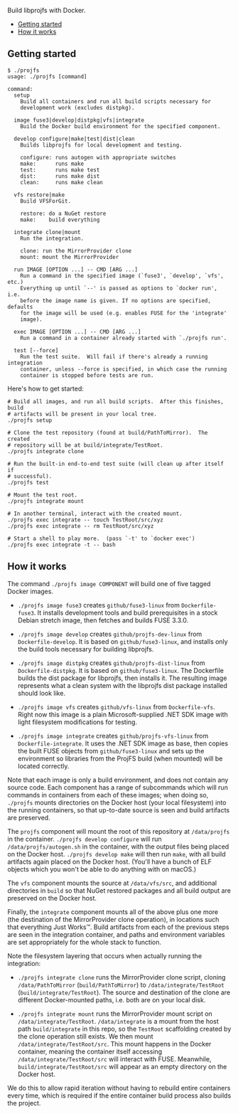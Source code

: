 Build libprojfs with Docker.

  - [Getting started](#getting-started)
  - [How it works](#how-it-works)

## Getting started

``` console
$ ./projfs
usage: ./projfs [command]

command:
  setup
    Build all containers and run all build scripts necessary for
    development work (excludes distpkg).

  image fuse3|develop|distpkg|vfs|integrate
    Build the Docker build environment for the specified component.

  develop configure|make|test|dist|clean
    Builds libprojfs for local development and testing.

    configure: runs autogen with appropriate switches
    make:      runs make
    test:      runs make test
    dist:      runs make dist
    clean:     runs make clean

  vfs restore|make
    Build VFSForGit.

    restore: do a NuGet restore
    make:    build everything

  integrate clone|mount
    Run the integration.

    clone: run the MirrorProvider clone
    mount: mount the MirrorProvider

  run IMAGE [OPTION ...] -- CMD [ARG ...]
    Run a command in the specified image (`fuse3', `develop', `vfs', etc.)
    Everything up until `--' is passed as options to `docker run', i.e.
    before the image name is given. If no options are specified, defaults
    for the image will be used (e.g. enables FUSE for the 'integrate'
    image).

  exec IMAGE [OPTION ...] -- CMD [ARG ...]
    Run a command in a container already started with `./projfs run'.

  test [--force]
    Run the test suite.  Will fail if there's already a running integration
    container, unless --force is specified, in which case the running
    container is stopped before tests are run.
```

Here's how to get started:

``` shell
# Build all images, and run all build scripts.  After this finishes, build
# artifacts will be present in your local tree.
./projfs setup

# Clone the test repository (found at build/PathToMirror).  The created
# repository will be at build/integrate/TestRoot.
./projfs integrate clone

# Run the built-in end-to-end test suite (will clean up after itself if
# successful).
./projfs test

# Mount the test root.
./projfs integrate mount

# In another terminal, interact with the created mount.
./projfs exec integrate -- touch TestRoot/src/xyz
./projfs exec integrate -- rm TestRoot/src/xyz

# Start a shell to play more.  (pass `-t' to `docker exec')
./projfs exec integrate -t -- bash
```

## How it works

The command `./projfs image COMPONENT` will build one of five tagged Docker images.

  - `./projfs image fuse3` creates `github/fuse3-linux` from `Dockerfile-fuse3`. It installs development tools and build
    prerequisites in a stock Debian stretch image, then fetches and builds FUSE 3.3.0.

  - `./projfs image develop` creates `github/projfs-dev-linux` from `Dockerfile-develop`. It is based on
    `github/fuse3-linux`, and installs only the build tools necessary for building libprojfs.

  - `./projfs image distpkg` creates `github/projfs-dist-linux` from `Dockerfile-distpkg`. It is based on
    `github/fuse3-linux`. The Dockerfile builds the dist package for libprojfs, then installs it. The resulting image
    represents what a clean system with the libprojfs dist package installed should look like.

  - `./projfs image vfs` creates `github/vfs-linux` from `Dockerfile-vfs`. Right now this image is a plain
    Microsoft-supplied .NET SDK image with light filesystem modifications for testing.

  - `./projfs image integrate` creates `github/projfs-vfs-linux` from `Dockerfile-integrate`. It uses the .NET SDK image
    as base, then copies the built FUSE objects from `github/fuse3-linux` and sets up the environment so libraries from
    the ProjFS build (when mounted) will be located correctly.

Note that each image is only a build environment, and does not contain any source code. Each component has a range of
subcommands which will run commands in containers from each of these images; when doing so, `./projfs` mounts
directories on the Docker host (your local filesystem) into the running containers, so that up-to-date source is seen
and build artifacts are preserved.

The `projfs` component will mount the root of this repository at `/data/projfs` in the container. `./projfs develop
configure` will run `/data/projfs/autogen.sh` in the container, with the output files being placed on the Docker host.
`./projfs develop make` will then run `make`, with all build artifacts again placed on the Docker host. (You'll have a
bunch of ELF objects which you won't be able to do anything with on macOS.)

The `vfs` component mounts the source at `/data/vfs/src`, and additional directories in `build` so that NuGet restored
packages and all build output are preserved on the Docker host.

Finally, the `integrate` component mounts all of the above plus one more (the destination of the MirrorProvider clone
operation), in locations such that everything Just Works™. Build artifacts from each of the previous steps are seen in
the integration container, and paths and environment variables are set appropriately for the whole stack to function.

Note the filesystem layering that occurs when actually running the integration:

  - `./projfs integrate clone` runs the MirrorProvider clone script, cloning `/data/PathToMirror` (`build/PathToMirror`)
    to `/data/integrate/TestRoot` (`build/integrate/TestRoot`). The source and destination of the clone are different
    Docker-mounted paths, i.e. both are on your local disk.

  - `./projfs integrate mount` runs the MirrorProvider mount script on `/data/integrate/TestRoot`. `/data/integrate` is
    a mount from the host path `build/integrate` in this repo, so the `TestRoot` scaffolding created by the clone
    operation still exists. We then mount `/data/integrate/TestRoot/src`. This mount happens in the Docker container,
    meaning the container itself accessing `/data/integrate/TestRoot/src` will interact with FUSE. Meanwhile,
    `build/integrate/TestRoot/src` will appear as an empty directory on the Docker host.

We do this to allow rapid iteration without having to rebuild entire containers every time, which is required if the
entire container build process also builds the project.
